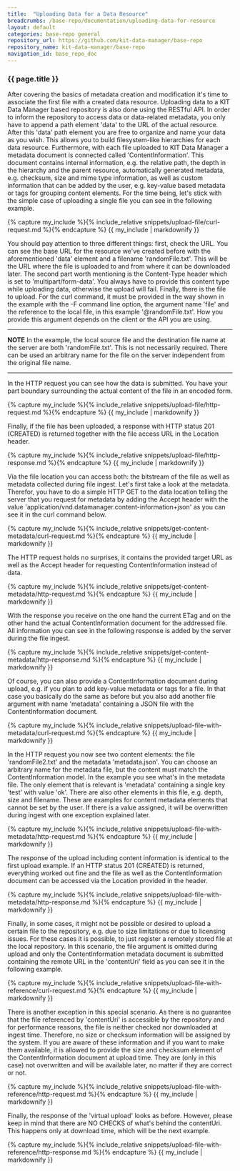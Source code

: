 ```yaml
---
title:  "Uploading Data for a Data Resource"
breadcrumbs: /base-repo/documentation/uploading-data-for-resource
layout: default
categories: base-repo general
repository_url: https://github.com/kit-data-manager/base-repo
repository_name: kit-data-manager/base-repo
navigation_id: base_repo_doc
---
```


### {{ page.title }}

After covering the basics of metadata creation and modification it's time to associate the first file with a created data resource. Uploading data to a KIT Data Manager based repository is also
done using the RESTful API. In order to inform the repository to access data or data-related metadata, you only have to append a path element 'data' to the URL of the actual resource. After this 
'data' path element you are free to organize and name your data as you wish. This allows you to build filesystem-like hierarchies for each data resource. Furthermore, with each file uploaded to
KIT Data Manager a metadata document is connected called 'ContentInformation'. This document contains internal information, e.g. the relative path, the depth in the hierarchy and the parent resource, 
automatically generated metadata, e.g. checksum, size and mime type information, as well as custom information that can be added by the user, e.g. key-value based metadata or tags for grouping content elements.
For the time being, let's stick with the simple case of uploading a single file you can see in the following example.

{% capture my_include %}{% include_relative snippets/upload-file/curl-request.md %}{% endcapture %}
{{ my_include | markdownify }}

You should pay attention to three different things: first, check the URL. You can see the base URL for the resource we've created before with the aforementioned 'data' element and a filename 'randomFile.txt'. 
This will be the URL where the file is uploaded to and from where it can be downloaded later. The second part worth mentioning is the Content-Type header which is set to 'multipart/form-data'. You always have 
to provide this content type while uploading data, otherwise the upload will fail. Finally, there is the file to upload. For the curl command, it must be provided in the way shown in the example with the -F 
command line option, the argument name 'file' and the reference to the local file, in this example '@randomFile.txt'. How you provide this argument depends on the client or the API you are using.

---
**NOTE**
In the example, the local source file and the destination file name at the server are both 'randomFile.txt'. This is not necessarily required. There can be used an arbitrary name for the file on the server
independent from the original file name.

---

In the HTTP request you can see how the data is submitted. You have your part boundary surrounding the actual content of the file in an encoded form. 

{% capture my_include %}{% include_relative snippets/upload-file/http-request.md %}{% endcapture %}
{{ my_include | markdownify }}

Finally, if the file has been uploaded, a response with HTTP status 201 (CREATED) is returned together with the file access URL in the Location header. 

{% capture my_include %}{% include_relative snippets/upload-file/http-response.md %}{% endcapture %}
{{ my_include | markdownify }}

Via the file location you can access both: the bitstream of the file as well as metadata collected during file ingest. 
Let's first take a look at the metadata. Therefor, you have to do a simple HTTP GET to the data location telling the server that you request for metadata by adding the Accept header with the value 
'application/vnd.datamanager.content-information+json' as you can see it in the curl command below.

{% capture my_include %}{% include_relative snippets/get-content-metadata/curl-request.md %}{% endcapture %}
{{ my_include | markdownify }}

The HTTP request holds no surprises, it contains the provided target URL as well as the Accept header for requesting ContentInformation instead of data.

{% capture my_include %}{% include_relative snippets/get-content-metadata/http-request.md %}{% endcapture %}
{{ my_include | markdownify }}

With the response you receive on the one hand the current ETag and on the other hand the actual ContentInformation document for the addressed file. All information you can see in the following response
is added by the server during the file ingest.

{% capture my_include %}{% include_relative snippets/get-content-metadata/http-response.md %}{% endcapture %}
{{ my_include | markdownify }}

Of course, you can also provide a ContentInformation document during upload, e.g. if you plan to add key-value metadata or tags for a file. In that case you basically do the same as before but you also add 
another file argument with name 'metadata' containing a JSON file with the ContentInformation document.

{% capture my_include %}{% include_relative snippets/upload-file-with-metadata/curl-request.md %}{% endcapture %}
{{ my_include | markdownify }}

In the HTTP request you now see two content elements: the file 'randomFile2.txt' and the metadata 'metadata.json'. You can choose an arbitrary name for the metadata file, but the content must match the 
ContentInformation model. In the example you see what's in the metadata file. The only element that is relevant is 'metadata' containing a single key 'test' with value 'ok'. There are also other elements
in this file, e.g. depth, size and filename. These are examples for content metadata elements that cannot be set by the user. If there is a value assigned, it will be overwritten during ingest with one 
exception explained later.

{% capture my_include %}{% include_relative snippets/upload-file-with-metadata/http-request.md %}{% endcapture %}
{{ my_include | markdownify }}

The response of the upload including content information is identical to the first upload example. If an HTTP status 201 (CREATED) is returned, everything worked out fine and the file as well as the 
ContentInformation document can be accessed via the Location provided in the header.

{% capture my_include %}{% include_relative snippets/upload-file-with-metadata/http-response.md %}{% endcapture %}
{{ my_include | markdownify }}

Finally, in some cases, it might not be possible or desired to upload a certain file to the repository, e.g. due to size limitations or due to licensing issues. For these cases it is possible, to just register
a remotely stored file at the local repository. In this scenario, the file argument is omitted during upload and only the ContentInformation metadata document is submitted containing the remote URL in the 
'contentUri' field as you can see it in the following example.

{% capture my_include %}{% include_relative snippets/upload-file-with-reference/curl-request.md %}{% endcapture %}
{{ my_include | markdownify }}

There is another exception in this special scenario. As there is no guarantee that the file referenced by 'contentUri' is accessible by the repository and for performance reasons, the file is neither checked
nor downloaded at ingest time. Therefore, no size or checksum information will be assigned by the system. If you are aware of these information and if you want to make them available, it is allowed to 
provide the size and checksum element of the ContentInformation document at upload time. They are (only in this case) not overwritten and will be available later, no matter if they are correct or not. 

{% capture my_include %}{% include_relative snippets/upload-file-with-reference/http-request.md %}{% endcapture %}
{{ my_include | markdownify }}

Finally, the response of the 'virtual upload' looks as before. However, please keep in mind that there are NO CHECKS of what's behind the contentUri. This happens only at download time, which will be the next 
example. 

{% capture my_include %}{% include_relative snippets/upload-file-with-reference/http-response.md %}{% endcapture %}
{{ my_include | markdownify }}
